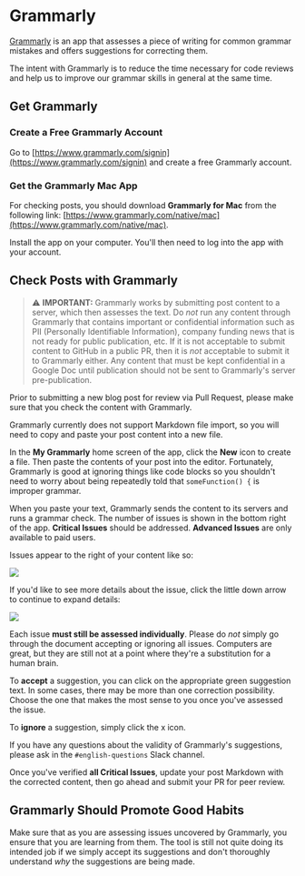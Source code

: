 # Grammarly

[Grammarly](https://www.grammarly.com/) is an app that assesses a piece of writing for common grammar mistakes and offers suggestions for correcting them.

The intent with Grammarly is to reduce the time necessary for code reviews and help us to improve our grammar skills in general at the same time.

## Get Grammarly

### Create a Free Grammarly Account

Go to [https://www.grammarly.com/signin](https://www.grammarly.com/signin) and create a free Grammarly account.

### Get the Grammarly Mac App

For checking posts, you should download **Grammarly for Mac** from the following link: [https://www.grammarly.com/native/mac](https://www.grammarly.com/native/mac).

Install the app on your computer. You'll then need to log into the app with your account.

## Check Posts with Grammarly

> ⚠ **IMPORTANT:** Grammarly works by submitting post content to a server, which then assesses the text. Do _not_ run any content through Grammarly that contains important or confidential information such as PII (Personally Identifiable Information), company funding news that is not ready for public publication, etc. If it is not acceptable to submit content to GitHub in a public PR, then it is _not_ acceptable to submit it to Grammarly either. Any content that must be kept confidential in a Google Doc until publication should not be sent to Grammarly's server pre-publication.

Prior to submitting a new blog post for review via Pull Request, please make sure that you check the content with Grammarly.

Grammarly currently does not support Markdown file import, so you will need to copy and paste your post content into a new file.

In the **My Grammarly** home screen of the app, click the **New** icon to create a file. Then paste the contents of your post into the editor. Fortunately, Grammarly is good at ignoring things like code blocks so you shouldn't need to worry about being repeatedly told that `someFunction() {` is improper grammar.

When you paste your text, Grammarly sends the content to its servers and runs a grammar check. The number of issues is shown in the bottom right of the app. **Critical Issues** should be addressed. **Advanced Issues** are only available to paid users.

Issues appear to the right of your content like so:

![](https://cdn.auth0.com/blog/grammarly/doc.jpg)

If you'd like to see more details about the issue, click the little down arrow to continue to expand details:

![](https://cdn.auth0.com/blog/grammarly/doc-issue-expanded.jpg)

Each issue **must still be assessed individually**. Please do _not_ simply go through the document accepting or ignoring all issues. Computers are great, but they are still not at a point where they're a substitution for a human brain.

To **accept** a suggestion, you can click on the appropriate green suggestion text. In some cases, there may be more than one correction possibility. Choose the one that makes the most sense to you once you've assessed the issue.

To **ignore** a suggestion, simply click the x icon.

If you have any questions about the validity of Grammarly's suggestions, please ask in the `#english-questions` Slack channel.

Once you've verified **all Critical Issues**, update your post Markdown with the corrected content, then go ahead and submit your PR for peer review.

## Grammarly Should Promote Good Habits

Make sure that as you are assessing issues uncovered by Grammarly, you ensure that you are learning from them. The tool is still not quite doing its intended job if we simply accept its suggestions and don't thoroughly understand _why_ the suggestions are being made.
